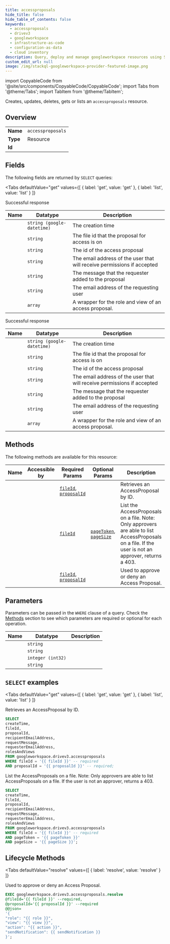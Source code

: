 ```yaml
--- 
title: accessproposals
hide_title: false
hide_table_of_contents: false
keywords:
  - accessproposals
  - drivev3
  - googleworkspace
  - infrastructure-as-code
  - configuration-as-data
  - cloud inventory
description: Query, deploy and manage googleworkspace resources using SQL
custom_edit_url: null
image: /img/stackql-googleworkspace-provider-featured-image.png
---
```


import CopyableCode from '@site/src/components/CopyableCode/CopyableCode';
import Tabs from '@theme/Tabs';
import TabItem from '@theme/TabItem';

Creates, updates, deletes, gets or lists an <code>accessproposals</code> resource.

## Overview
<table><tbody>
<tr><td><b>Name</b></td><td><code>accessproposals</code></td></tr>
<tr><td><b>Type</b></td><td>Resource</td></tr>
<tr><td><b>Id</b></td><td><CopyableCode code="googleworkspace.drivev3.accessproposals" /></td></tr>
</tbody></table>

## Fields

The following fields are returned by `SELECT` queries:

<Tabs
    defaultValue="get"
    values={[
        { label: 'get', value: 'get' },
        { label: 'list', value: 'list' }
    ]}
>
<TabItem value="get">

Successful response

<table>
<thead>
    <tr>
    <th>Name</th>
    <th>Datatype</th>
    <th>Description</th>
    </tr>
</thead>
<tbody>
<tr>
    <td><CopyableCode code="createTime" /></td>
    <td><code>string (google-datetime)</code></td>
    <td>The creation time</td>
</tr>
<tr>
    <td><CopyableCode code="fileId" /></td>
    <td><code>string</code></td>
    <td>The file id that the proposal for access is on</td>
</tr>
<tr>
    <td><CopyableCode code="proposalId" /></td>
    <td><code>string</code></td>
    <td>The id of the access proposal</td>
</tr>
<tr>
    <td><CopyableCode code="recipientEmailAddress" /></td>
    <td><code>string</code></td>
    <td>The email address of the user that will receive permissions if accepted</td>
</tr>
<tr>
    <td><CopyableCode code="requestMessage" /></td>
    <td><code>string</code></td>
    <td>The message that the requester added to the proposal</td>
</tr>
<tr>
    <td><CopyableCode code="requesterEmailAddress" /></td>
    <td><code>string</code></td>
    <td>The email address of the requesting user</td>
</tr>
<tr>
    <td><CopyableCode code="rolesAndViews" /></td>
    <td><code>array</code></td>
    <td>A wrapper for the role and view of an access proposal.</td>
</tr>
</tbody>
</table>
</TabItem>
<TabItem value="list">

Successful response

<table>
<thead>
    <tr>
    <th>Name</th>
    <th>Datatype</th>
    <th>Description</th>
    </tr>
</thead>
<tbody>
<tr>
    <td><CopyableCode code="createTime" /></td>
    <td><code>string (google-datetime)</code></td>
    <td>The creation time</td>
</tr>
<tr>
    <td><CopyableCode code="fileId" /></td>
    <td><code>string</code></td>
    <td>The file id that the proposal for access is on</td>
</tr>
<tr>
    <td><CopyableCode code="proposalId" /></td>
    <td><code>string</code></td>
    <td>The id of the access proposal</td>
</tr>
<tr>
    <td><CopyableCode code="recipientEmailAddress" /></td>
    <td><code>string</code></td>
    <td>The email address of the user that will receive permissions if accepted</td>
</tr>
<tr>
    <td><CopyableCode code="requestMessage" /></td>
    <td><code>string</code></td>
    <td>The message that the requester added to the proposal</td>
</tr>
<tr>
    <td><CopyableCode code="requesterEmailAddress" /></td>
    <td><code>string</code></td>
    <td>The email address of the requesting user</td>
</tr>
<tr>
    <td><CopyableCode code="rolesAndViews" /></td>
    <td><code>array</code></td>
    <td>A wrapper for the role and view of an access proposal.</td>
</tr>
</tbody>
</table>
</TabItem>
</Tabs>

## Methods

The following methods are available for this resource:

<table>
<thead>
    <tr>
    <th>Name</th>
    <th>Accessible by</th>
    <th>Required Params</th>
    <th>Optional Params</th>
    <th>Description</th>
    </tr>
</thead>
<tbody>
<tr>
    <td><a href="#get"><CopyableCode code="get" /></a></td>
    <td><CopyableCode code="select" /></td>
    <td><a href="#parameter-fileId"><code>fileId</code></a>, <a href="#parameter-proposalId"><code>proposalId</code></a></td>
    <td></td>
    <td>Retrieves an AccessProposal by ID.</td>
</tr>
<tr>
    <td><a href="#list"><CopyableCode code="list" /></a></td>
    <td><CopyableCode code="select" /></td>
    <td><a href="#parameter-fileId"><code>fileId</code></a></td>
    <td><a href="#parameter-pageToken"><code>pageToken</code></a>, <a href="#parameter-pageSize"><code>pageSize</code></a></td>
    <td>List the AccessProposals on a file. Note: Only approvers are able to list AccessProposals on a file. If the user is not an approver, returns a 403.</td>
</tr>
<tr>
    <td><a href="#resolve"><CopyableCode code="resolve" /></a></td>
    <td><CopyableCode code="exec" /></td>
    <td><a href="#parameter-fileId"><code>fileId</code></a>, <a href="#parameter-proposalId"><code>proposalId</code></a></td>
    <td></td>
    <td>Used to approve or deny an Access Proposal.</td>
</tr>
</tbody>
</table>

## Parameters

Parameters can be passed in the `WHERE` clause of a query. Check the [Methods](#methods) section to see which parameters are required or optional for each operation.

<table>
<thead>
    <tr>
    <th>Name</th>
    <th>Datatype</th>
    <th>Description</th>
    </tr>
</thead>
<tbody>
<tr id="parameter-fileId">
    <td><CopyableCode code="fileId" /></td>
    <td><code>string</code></td>
    <td></td>
</tr>
<tr id="parameter-proposalId">
    <td><CopyableCode code="proposalId" /></td>
    <td><code>string</code></td>
    <td></td>
</tr>
<tr id="parameter-pageSize">
    <td><CopyableCode code="pageSize" /></td>
    <td><code>integer (int32)</code></td>
    <td></td>
</tr>
<tr id="parameter-pageToken">
    <td><CopyableCode code="pageToken" /></td>
    <td><code>string</code></td>
    <td></td>
</tr>
</tbody>
</table>

## `SELECT` examples

<Tabs
    defaultValue="get"
    values={[
        { label: 'get', value: 'get' },
        { label: 'list', value: 'list' }
    ]}
>
<TabItem value="get">

Retrieves an AccessProposal by ID.

```sql
SELECT
createTime,
fileId,
proposalId,
recipientEmailAddress,
requestMessage,
requesterEmailAddress,
rolesAndViews
FROM googleworkspace.drivev3.accessproposals
WHERE fileId = '{{ fileId }}' -- required
AND proposalId = '{{ proposalId }}' -- required;
```
</TabItem>
<TabItem value="list">

List the AccessProposals on a file. Note: Only approvers are able to list AccessProposals on a file. If the user is not an approver, returns a 403.

```sql
SELECT
createTime,
fileId,
proposalId,
recipientEmailAddress,
requestMessage,
requesterEmailAddress,
rolesAndViews
FROM googleworkspace.drivev3.accessproposals
WHERE fileId = '{{ fileId }}' -- required
AND pageToken = '{{ pageToken }}'
AND pageSize = '{{ pageSize }}';
```
</TabItem>
</Tabs>


## Lifecycle Methods

<Tabs
    defaultValue="resolve"
    values={[
        { label: 'resolve', value: 'resolve' }
    ]}
>
<TabItem value="resolve">

Used to approve or deny an Access Proposal.

```sql
EXEC googleworkspace.drivev3.accessproposals.resolve 
@fileId='{{ fileId }}' --required, 
@proposalId='{{ proposalId }}' --required 
@@json=
'{
"role": "{{ role }}", 
"view": "{{ view }}", 
"action": "{{ action }}", 
"sendNotification": {{ sendNotification }}
}';
```
</TabItem>
</Tabs>
